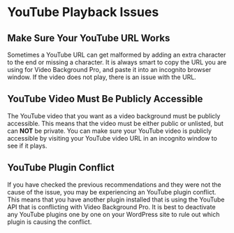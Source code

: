 # YouTube Playback Issues

## Make Sure Your YouTube URL Works

Sometimes a YouTube URL can get malformed by adding an extra character to the end or missing a character. It is always smart to copy the URL you are using for Video Background Pro, and paste it into an incognito browser window. If the video does not play, there is an issue with the URL.

## YouTube Video Must Be Publicly Accessible

The YouTube video that you want as a video background must be publicly accessible. This means that the video must be either public or unlisted, but can **NOT** be private. You can make sure your YouTube video is publicly accessible by visiting your YouTube video URL in an incognito window to see if it plays.

## YouTube Plugin Conflict

If you have checked the previous recommendations and they were not the cause of the issue, you may be experiencing an YouTube plugin conflict. This means that you have another plugin installed that is using the YouTube API that is conflicting with Video Background Pro. It is best to deactivate any YouTube plugins one by one on your WordPress site to rule out which plugin is causing the conflict.